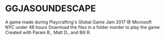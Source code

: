 # GGJASOUNDESCAPE
A game made during Playcrafting's Global Game Jam 2017 @ Microsoft NYC under 48 hours
Download the files in a folder inorder to play the game
Created with Param B., Matt D., and Bill R.
